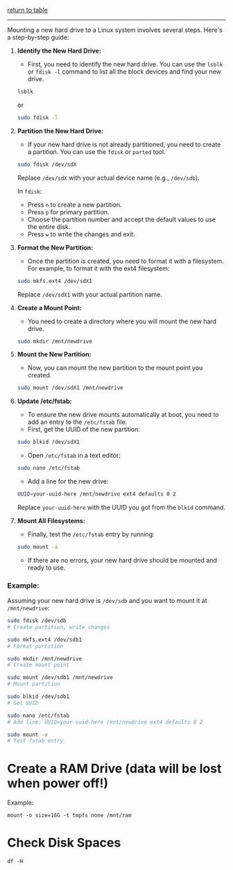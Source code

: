 [return to table](../README.md)

---

Mounting a new hard drive to a Linux system involves several steps. Here's a step-by-step guide:

1. **Identify the New Hard Drive:**
   - First, you need to identify the new hard drive. You can use the `lsblk` or `fdisk -l` command to list all the block devices and find your new drive.
   ```sh
   lsblk
   ```
   or
   ```sh
   sudo fdisk -l
   ```

2. **Partition the New Hard Drive:**
   - If your new hard drive is not already partitioned, you need to create a partition. You can use the `fdisk` or `parted` tool.
   ```sh
   sudo fdisk /dev/sdX
   ```
   Replace `/dev/sdX` with your actual device name (e.g., `/dev/sdb`).

   In `fdisk`:
   - Press `n` to create a new partition.
   - Press `p` for primary partition.
   - Choose the partition number and accept the default values to use the entire disk.
   - Press `w` to write the changes and exit.

3. **Format the New Partition:**
   - Once the partition is created, you need to format it with a filesystem. For example, to format it with the ext4 filesystem:
   ```sh
   sudo mkfs.ext4 /dev/sdX1
   ```
   Replace `/dev/sdX1` with your actual partition name.

4. **Create a Mount Point:**
   - You need to create a directory where you will mount the new hard drive.
   ```sh
   sudo mkdir /mnt/newdrive
   ```

5. **Mount the New Partition:**
   - Now, you can mount the new partition to the mount point you created.
   ```sh
   sudo mount /dev/sdX1 /mnt/newdrive
   ```

6. **Update /etc/fstab:**
   - To ensure the new drive mounts automatically at boot, you need to add an entry to the `/etc/fstab` file.
   - First, get the UUID of the new partition:
   ```sh
   sudo blkid /dev/sdX1
   ```
   - Open `/etc/fstab` in a text editor:
   ```sh
   sudo nano /etc/fstab
   ```
   - Add a line for the new drive:
   ```sh
   UUID=your-uuid-here /mnt/newdrive ext4 defaults 0 2
   ```
   Replace `your-uuid-here` with the UUID you got from the `blkid` command.

7. **Mount All Filesystems:**
   - Finally, test the `/etc/fstab` entry by running:
   ```sh
   sudo mount -a
   ```
   - If there are no errors, your new hard drive should be mounted and ready to use.

### Example:
Assuming your new hard drive is `/dev/sdb` and you want to mount it at `/mnt/newdrive`:
```sh
sudo fdisk /dev/sdb
# Create partition, write changes

sudo mkfs.ext4 /dev/sdb1
# Format partition

sudo mkdir /mnt/newdrive
# Create mount point

sudo mount /dev/sdb1 /mnt/newdrive
# Mount partition

sudo blkid /dev/sdb1
# Get UUID

sudo nano /etc/fstab
# Add line: UUID=your-uuid-here /mnt/newdrive ext4 defaults 0 2

sudo mount -a
# Test fstab entry
```


# Create a RAM Drive (data will be lost when power off!)

Example:
```
mount -o size=16G -t tmpfs none /mnt/ram
```

# Check Disk Spaces

```
df -H
```


